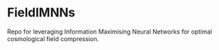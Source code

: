 # FieldIMNNs
Repo for leveraging Information Maximising Neural Networks for optimal cosmological field compression.
